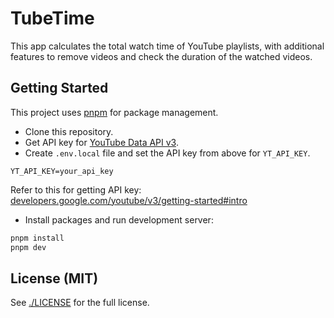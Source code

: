 # TubeTime

This app calculates the total watch time of YouTube playlists, with additional features to remove videos and check the duration of the watched videos.

## Getting Started

This project uses [pnpm](https://pnpm.io/) for package management.

- Clone this repository.
- Get API key for [YouTube Data API v3](https://console.cloud.google.com/marketplace/product/google/youtube.googleapis.com).
- Create `.env.local` file and set the API key from above for `YT_API_KEY`.

```
YT_API_KEY=your_api_key
```

Refer to this for getting API key: [developers.google.com/youtube/v3/getting-started#intro](https://developers.google.com/youtube/v3/getting-started#intro)

- Install packages and run development server:

```bash
pnpm install
pnpm dev
```

## License (MIT)

See [./LICENSE](./LICENSE) for the full license.
